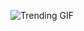 ![Trending GIF](https://media1.giphy.com/media/v1.Y2lkPThiYjIxNzcybXR6dWQzZmR6Z2VweGZza3lmeDR5aXV4bWV3MnI1eGNpZDNzZzlyaCZlcD12MV9naWZzX3NlYXJjaCZjdD1n/MT5UUV1d4CXE2A37Dg/giphy.gif)
